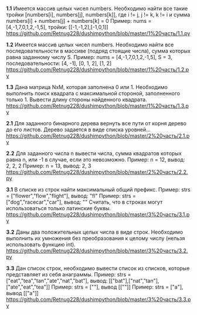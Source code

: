 **1.1** Имеется массив целых чисел numbers. Необходимо найти все такие тройки [numbers[i], numbers[j], numbers[k]], 
где i != j, j != k, k != i и сумма numbers[i] + numbers[j] + numbers[k] = 0
Пример: nums = [4,-1,7,0,1,2,-1,5], тройки: [[-1,-1,2],[-1,0,1]]
https://github.com/Retnug228/dushimpython/blob/master/1%20часть/1.1.py

**1.2** Имеется массив целых чисел numbers. 
Необходимо найти все последовательности в массиве (подряд стоящие числа), сумма которых равна заданному числу S.
Пример: nums = [4,-1,7,0,1,2,-1,5], S = 3, последовательности: [4, -1], [0, 1, 2], [1, 2]
https://github.com/Retnug228/dushimpython/blob/master/1%20часть/1.2.py

**1.3** Дана матрица NxM, которая заполнена 0 или 1. Необходимо выполнить поиск квадрата с максимальной стороной, заполненного только 1. 
Вывести длину стороны найденного квадрата.
https://github.com/Retnug228/dushimpython/blob/master/1%20часть/1.3.py

**2.1** Для заданного бинарного дерева вернуть все пути от корня дерево до его листов. Дерево задается в виде списка уровней...
https://github.com/Retnug228/dushimpython/blob/master/2%20часть/2.1.py

**2.2** Для заданного числа n вывести числа, сумма квадратов которых равна n, или -1 в случае, если это невозможно.
Пример: n = 12, вывод: 2, 2, 2
Пример: n = 13, вывод: 2, 3
https://github.com/Retnug228/dushimpython/blob/master/2%20часть/2.2.py

**3.1** В списке из строк найти максимальный общий префикс.
Пример: strs = ["flower","flow","flight"], вывод: "fl"
Пример: strs = ["dog","racecar","car"], вывод: ""
Считать, что в строках могут использоваться только латинские буквы.
https://github.com/Retnug228/dushimpython/blob/master/3%20часть/3.1.py

**3.2** Даны два положительных целых числа в виде строк. Необходимо выполнить их умножения без преобразования к целому числу (нельзя использовать функцию int).
https://github.com/Retnug228/dushimpython/blob/master/3%20часть/3.2.py

**3.3** Дан список строк, необходимо вывести список из списков, которые представляет из себя анаграммы.
Пример: strs = ["eat","tea","tan","ate","nat","bat"], вывод: [["bat"],["nat","tan"],["ate","eat","tea"]]
Пример: strs = [""], вывод [[""]]
Пример: strs = ["a"], вывод [["a"]]
https://github.com/Retnug228/dushimpython/blob/master/3%20часть/3.3.py


